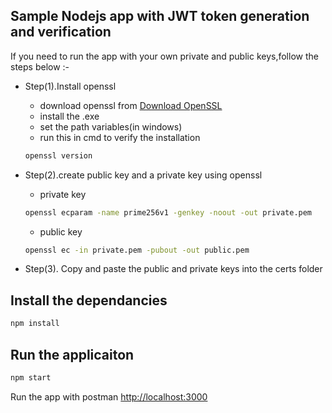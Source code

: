 ## Sample Nodejs app with JWT token generation and verification

If you need to run the app with your own private and public keys,follow the steps below :-

- Step(1).Install openssl

  - download openssl from <a href="https://slproweb.com/products/Win32OpenSSL.html">Download OpenSSL</a>
  - install the .exe
  - set the path variables(in windows)
  - run this in cmd to verify the installation

  ```bash
  openssl version
  ```

- Step(2).create public key and a private key using openssl

  - private key

  ```bash
  openssl ecparam -name prime256v1 -genkey -noout -out private.pem
  ```

  - public key

  ```bash
  openssl ec -in private.pem -pubout -out public.pem
  ```

- Step(3). Copy and paste the public and private keys into the certs folder

## Install the dependancies

```bash
npm install
```

## Run the applicaiton

```bash
npm start
```

Run the app with postman
[http://localhost:3000](http://localhost:3000)
